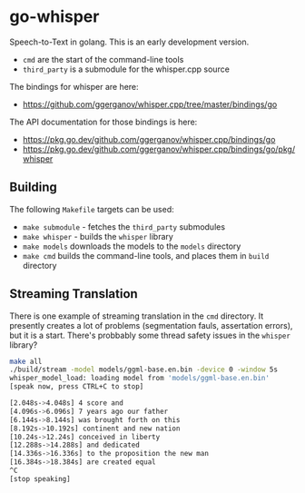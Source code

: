 # go-whisper

Speech-to-Text in golang. This is an early development version.

  * `cmd` are the start of the command-line tools
  * `third_party` is a submodule for the whisper.cpp source

The bindings for whisper are here:

  * https://github.com/ggerganov/whisper.cpp/tree/master/bindings/go

The API documentation for those bindings is here:

  * https://pkg.go.dev/github.com/ggerganov/whisper.cpp/bindings/go
  * https://pkg.go.dev/github.com/ggerganov/whisper.cpp/bindings/go/pkg/whisper

## Building

The following `Makefile` targets can be used:

  * `make submodule` - fetches the `third_party` submodules
  * `make whisper` - builds the `whisper` library
  * `make models` downloads the models to the `models` directory
  * `make cmd` builds the command-line tools, and places them in `build` directory

## Streaming Translation

There is one example of streaming translation in the `cmd` directory. It presently creates a lot
of problems (segmentation fauls, assertation errors), but it is a start. There's probbably some thread
safety issues in the `whisper` library?

```bash
make all
./build/stream -model models/ggml-base.en.bin -device 0 -window 5s
whisper_model_load: loading model from 'models/ggml-base.en.bin'
[speak now, press CTRL+C to stop]

[2.048s->4.048s] 4 score and
[4.096s->6.096s] 7 years ago our father
[6.144s->8.144s] was brought forth on this
[8.192s->10.192s] continent and new nation
[10.24s->12.24s] conceived in liberty
[12.288s->14.288s] and dedicated
[14.336s->16.336s] to the proposition the new man
[16.384s->18.384s] are created equal
^C
[stop speaking]
```

